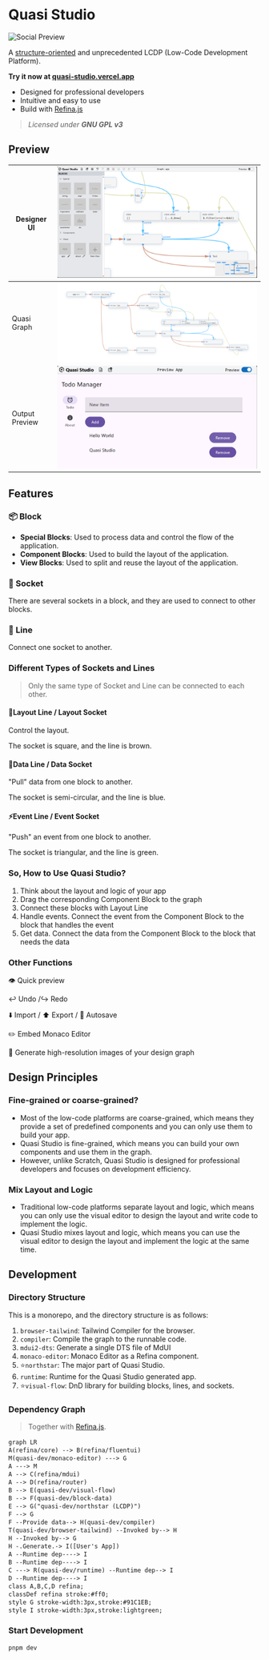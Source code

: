 # Quasi Studio

![Social Preview](./docs/media/social-preview.png)

A [structure-oriented](https://github.com/Structure-oriented-Framework/SOF) and unprecedented LCDP (Low-Code Development Platform).

**Try it now at [quasi-studio.vercel.app](https://quasi-studio.vercel.app)**

- Designed for professional developers
- Intuitive and easy to use
- Build with [Refina.js](https://refina.vercel.app)

> _Licensed under **GNU GPL v3**_

## Preview

| Designer UI    | ![example-ui](./docs/media/example-ui.png)         |
| -------------- | -------------------------------------------------- |
| Quasi Graph    | ![example-graph](./docs/media/example-graph.png)   |
| Output Preview | ![example-output](./docs/media/example-output.png) |

## Features

### 📦 Block

- **Special Blocks**: Used to process data and control the flow of the application.
- **Component Blocks**: Used to build the layout of the application.
- **View Blocks**: Used to split and reuse the layout of the application.

### 🔌 Socket

There are several sockets in a block, and they are used to connect to other blocks.

### 🧵 Line

Connect one socket to another.

### Different Types of Sockets and Lines

> Only the same type of Socket and Line can be connected to each other.

#### 🌳Layout Line / Layout Socket

Control the layout.

The socket is square, and the line is brown.

#### 🧳Data Line / Data Socket

"Pull" data from one block to another.

The socket is semi-circular, and the line is blue.

#### ⚡Event Line / Event Socket

"Push" an event from one block to another.

The socket is triangular, and the line is green.

### So, How to Use Quasi Studio?

1. Think about the layout and logic of your app
2. Drag the corresponding Component Block to the graph
3. Connect these blocks with Layout Line
4. Handle events. Connect the event from the Component Block to the block that handles the event
5. Get data. Connect the data from the Component Block to the block that needs the data

### Other Functions

👁 Quick preview

↩️ Undo /↪️ Redo

⬇️ Import / ⬆️ Export / 🔄️ Autosave

✏️ Embed Monaco Editor

📸 Generate high-resolution images of your design graph

## Design Principles

### Fine-grained or coarse-grained?

- Most of the low-code platforms are coarse-grained, which means they provide a set of predefined components and you can only use them to build your app.
- Quasi Studio is fine-grained, which means you can build your own components and use them in the graph.
- However, unlike Scratch, Quasi Studio is designed for professional developers and focuses on development efficiency.

### Mix Layout and Logic

- Traditional low-code platforms separate layout and logic, which means you can only use the visual editor to design the layout and write code to implement the logic.
- Quasi Studio mixes layout and logic, which means you can use the visual editor to design the layout and implement the logic at the same time.

## Development

### Directory Structure

This is a monorepo, and the directory structure is as follows:

1. `browser-tailwind`: Tailwind Compiler for the browser.
2. `compiler`: Compile the graph to the runnable code.
3. `mdui2-dts`: Generate a single DTS file of MdUI
4. `monaco-editor`: Monaco Editor as a Refina component.
5. ⭐`northstar`: The major part of Quasi Studio.
6. `runtime`: Runtime for the Quasi Studio generated app.
7. ⭐`visual-flow`: DnD library for building blocks, lines, and sockets.

### Dependency Graph

> Together with [Refina.js](https://refina.vercel.app).

```mermaid
graph LR
A(refina/core) --> B(refina/fluentui)
M(quasi-dev/monaco-editor) ---> G
A ---> M
A --> C(refina/mdui)
A --> D(refina/router)
B --> E(quasi-dev/visual-flow)
B --> F(quasi-dev/block-data)
E --> G("quasi-dev/northstar (LCDP)")
F --> G
F --Provide data--> H(quasi-dev/compiler)
T(quasi-dev/browser-tailwind) --Invoked by--> H
H --Invoked by--> G
H -.Generate.-> I([User's App])
A --Runtime dep----> I
B --Runtime dep----> I
C ---> R(quasi-dev/runtime) --Runtime dep--> I
D --Runtime dep----> I
class A,B,C,D refina;
classDef refina stroke:#ff0;
style G stroke-width:3px,stroke:#91C1EB;
style I stroke-width:3px,stroke:lightgreen;
```

### Start Development

```bash
pnpm dev
```

